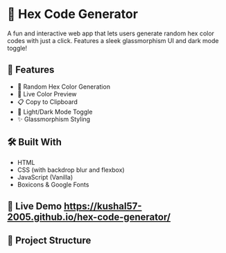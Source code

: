 # 🎨 Hex Code Generator

A fun and interactive web app that lets users generate random hex color codes with just a click. Features a sleek glassmorphism UI and dark mode toggle!

## 🚀 Features
- 🎨 Random Hex Color Generation
- 🌈 Live Color Preview
- 📋 Copy to Clipboard
- 🌙 Light/Dark Mode Toggle
- ✨ Glassmorphism Styling

## 🛠 Built With
- HTML
- CSS (with backdrop blur and flexbox)
- JavaScript (Vanilla)
- Boxicons & Google Fonts

## 🔗 Live Demo https://kushal57-2005.github.io/hex-code-generator/

## 📂 Project Structure

